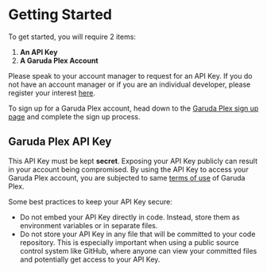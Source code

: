 # Getting Started

To get started, you will require 2 items:

1. **An API Key**
2. **A Garuda Plex Account**

Please speak to your account manager to request for an API Key. If you do not have an account manager or if you are an individual developer, please register your interest [here](https://forms.gle/fjg1rdKMdCfkGa7o6).

To sign up for a Garuda Plex account, head down to the [Garuda Plex sign up page](https://plex.garuda.io/signup) and complete the sign up process.

## Garuda Plex API Key

This API Key must be kept **secret**. Exposing your API Key publicly can result in your account being compromised. By using the API Key to access your Garuda Plex account, you are subjected to same [terms of use](https://garuda.io/terms/) of Garuda Plex.

Some best practices to keep your API Key secure:

- Do not embed your API Key directly in code. Instead, store them as environment variables or in separate files.
- Do not store your API Key in any file that will be committed to your code repository. This is especially important when using a public source control system like GitHub, where anyone can view your committed files and potentially get access to your API Key.

